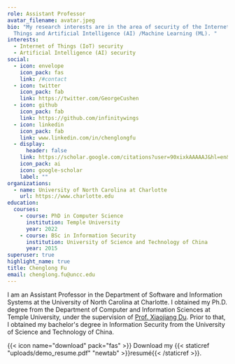 ```yaml
---
role: Assistant Professor
avatar_filename: avatar.jpeg
bio: "My research interests are in the area of security of the Internet of
  Things and Artificial Intelligence (AI) /Machine Learning (ML). "
interests:
  - Internet of Things (IoT) security
  - Artificial Intelligence (AI) security
social:
  - icon: envelope
    icon_pack: fas
    link: /#contact
  - icon: twitter
    icon_pack: fab
    link: https://twitter.com/GeorgeCushen
  - icon: github
    icon_pack: fab
    link: https://github.com/infinitywings
  - icon: linkedin
    icon_pack: fab
    link: www.linkedin.com/in/chenglongfu
  - display:
      header: false
    link: https://scholar.google.com/citations?user=90xixkAAAAAJ&hl=en&oi=ao
    icon_pack: ai
    icon: google-scholar
    label: ""
organizations:
  - name: University of North Carolina at Charlotte
    url: https://www.charlotte.edu
education:
  courses:
    - course: PhD in Computer Science
      institution: Temple University
      year: 2022
    - course: BSc in Information Security
      institution: University of Science and Technology of China
      year: 2015
superuser: true
highlight_name: true
title: Chenglong Fu
email: chenglong.fu@uncc.edu
---
```

I am an Assistant Professor in the Department of Software and Information Systems at the University of North Carolina at Charlotte. I obtained my Ph.D. degree from the Department of Computer and Information Sciences at Temple University, under the supervision of [Prof. Xiaojiang Du](https://faculty.stevens.edu/xdu16). Prior to that, I obtained my bachelor's degree in Information Security from the University of Science and Technology of China. 

{{< icon name="download" pack="fas" >}} Download my {{< staticref "uploads/demo_resume.pdf" "newtab" >}}resumé{{< /staticref >}}.